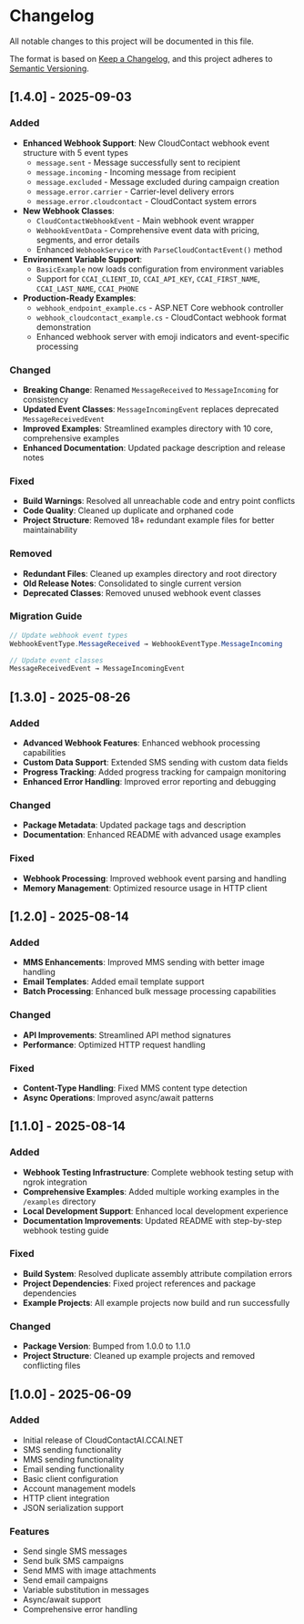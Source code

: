 # Changelog

All notable changes to this project will be documented in this file.

The format is based on [Keep a Changelog](https://keepachangelog.com/en/1.0.0/),
and this project adheres to [Semantic Versioning](https://semver.org/spec/v2.0.0.html).

## [1.4.0] - 2025-09-03

### Added
- **Enhanced Webhook Support**: New CloudContact webhook event structure with 5 event types
  - `message.sent` - Message successfully sent to recipient
  - `message.incoming` - Incoming message from recipient  
  - `message.excluded` - Message excluded during campaign creation
  - `message.error.carrier` - Carrier-level delivery errors
  - `message.error.cloudcontact` - CloudContact system errors
- **New Webhook Classes**:
  - `CloudContactWebhookEvent` - Main webhook event wrapper
  - `WebhookEventData` - Comprehensive event data with pricing, segments, and error details
  - Enhanced `WebhookService` with `ParseCloudContactEvent()` method
- **Environment Variable Support**: 
  - `BasicExample` now loads configuration from environment variables
  - Support for `CCAI_CLIENT_ID`, `CCAI_API_KEY`, `CCAI_FIRST_NAME`, `CCAI_LAST_NAME`, `CCAI_PHONE`
- **Production-Ready Examples**:
  - `webhook_endpoint_example.cs` - ASP.NET Core webhook controller
  - `webhook_cloudcontact_example.cs` - CloudContact webhook format demonstration
  - Enhanced webhook server with emoji indicators and event-specific processing

### Changed
- **Breaking Change**: Renamed `MessageReceived` to `MessageIncoming` for consistency
- **Updated Event Classes**: `MessageIncomingEvent` replaces deprecated `MessageReceivedEvent`
- **Improved Examples**: Streamlined examples directory with 10 core, comprehensive examples
- **Enhanced Documentation**: Updated package description and release notes

### Fixed
- **Build Warnings**: Resolved all unreachable code and entry point conflicts
- **Code Quality**: Cleaned up duplicate and orphaned code
- **Project Structure**: Removed 18+ redundant example files for better maintainability

### Removed
- **Redundant Files**: Cleaned up examples directory and root directory
- **Old Release Notes**: Consolidated to single current version
- **Deprecated Classes**: Removed unused webhook event classes

### Migration Guide
```csharp
// Update webhook event types
WebhookEventType.MessageReceived → WebhookEventType.MessageIncoming

// Update event classes  
MessageReceivedEvent → MessageIncomingEvent
```

## [1.3.0] - 2025-08-26

### Added
- **Advanced Webhook Features**: Enhanced webhook processing capabilities
- **Custom Data Support**: Extended SMS sending with custom data fields
- **Progress Tracking**: Added progress tracking for campaign monitoring
- **Enhanced Error Handling**: Improved error reporting and debugging

### Changed
- **Package Metadata**: Updated package tags and description
- **Documentation**: Enhanced README with advanced usage examples

### Fixed
- **Webhook Processing**: Improved webhook event parsing and handling
- **Memory Management**: Optimized resource usage in HTTP client

## [1.2.0] - 2025-08-14

### Added
- **MMS Enhancements**: Improved MMS sending with better image handling
- **Email Templates**: Added email template support
- **Batch Processing**: Enhanced bulk message processing capabilities

### Changed
- **API Improvements**: Streamlined API method signatures
- **Performance**: Optimized HTTP request handling

### Fixed
- **Content-Type Handling**: Fixed MMS content type detection
- **Async Operations**: Improved async/await patterns

## [1.1.0] - 2025-08-14

### Added
- **Webhook Testing Infrastructure**: Complete webhook testing setup with ngrok integration
- **Comprehensive Examples**: Added multiple working examples in the `/examples` directory
- **Local Development Support**: Enhanced local development experience
- **Documentation Improvements**: Updated README with step-by-step webhook testing guide

### Fixed
- **Build System**: Resolved duplicate assembly attribute compilation errors
- **Project Dependencies**: Fixed project references and package dependencies
- **Example Projects**: All example projects now build and run successfully

### Changed
- **Package Version**: Bumped from 1.0.0 to 1.1.0
- **Project Structure**: Cleaned up example projects and removed conflicting files

## [1.0.0] - 2025-06-09

### Added
- Initial release of CloudContactAI.CCAI.NET
- SMS sending functionality
- MMS sending functionality  
- Email sending functionality
- Basic client configuration
- Account management models
- HTTP client integration
- JSON serialization support

### Features
- Send single SMS messages
- Send bulk SMS campaigns
- Send MMS with image attachments
- Send email campaigns
- Variable substitution in messages
- Async/await support
- Comprehensive error handling
